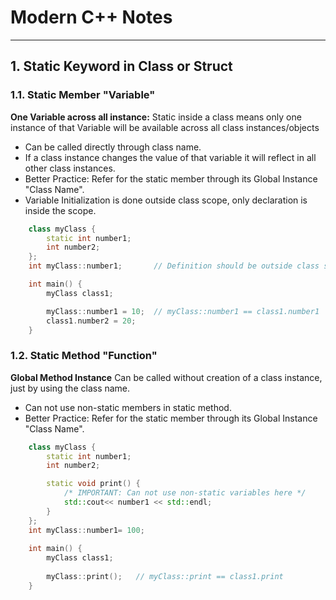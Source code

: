 # Modern C++ Notes
---


## 1. Static Keyword in Class or Struct
### 1.1. Static Member "Variable"
**One Variable across all instance:**
Static inside a class means only one instance of that Variable will be available across all class instances/objects
- Can be called directly through class name.
- If a class instance changes the value of that variable it will reflect in all other class instances.
- Better Practice: Refer for the static member through its Global Instance "Class Name".
- Variable Initialization is done outside class scope, only declaration is inside the scope. 

```cpp
    class myClass {
        static int number1;
        int number2;
    };
    int myClass::number1;       // Definition should be outside class scope

    int main() {
        myClass class1;

        myClass::number1 = 10;  // myClass::number1 == class1.number1
        class1.number2 = 20;
    }
```

### 1.2. Static Method "Function"
**Global Method Instance**
Can be called without creation of a class instance, just by using the class name.
- Can not use non-static members in static method.
- Better Practice: Refer for the static member through its Global Instance "Class Name".

```cpp
    class myClass {
        static int number1;
        int number2;

        static void print() {
            /* IMPORTANT: Can not use non-static variables here */
            std::cout<< number1 << std::endl;
        }
    };
    int myClass::number1= 100;
    
    int main() {
        myClass class1;
        
        myClass::print();   // myClass::print == class1.print
    }
```

